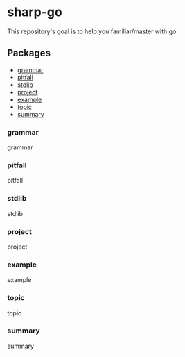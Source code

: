 # sharp-go

This repository's goal is to help you familiar/master with go.

## Packages

- [grammar](#grammar)
- [pitfall](#pitfall)
- [stdlib](#stdlib)
- [project](#project)
- [example](#example)
- [topic](#topic)
- [summary](#summary)

### grammar

grammar

### pitfall

pitfall

### stdlib

stdlib

### project

project

### example

example

### topic

topic

### summary

summary
